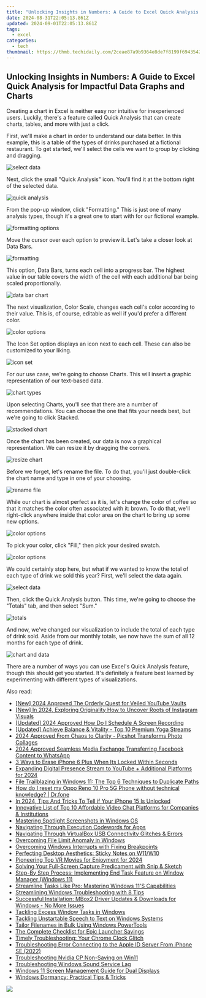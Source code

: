 ```yaml
---
title: "Unlocking Insights in Numbers: A Guide to Excel Quick Analysis for Impactful Data Graphs and Charts"
date: 2024-08-31T22:05:13.861Z
updated: 2024-09-01T22:05:13.861Z
tags:
  - excel
categories:
  - tech
thumbnail: https://thmb.techidaily.com/2ceae87a9b9364e8de7f8199f6943542799e9e444d1e94cece6744b91d0b78e1.jpg
---
```


## Unlocking Insights in Numbers: A Guide to Excel Quick Analysis for Impactful Data Graphs and Charts

Creating a chart in Excel is neither easy nor intuitive for inexperienced users. Luckily, there's a feature called Quick Analysis that can create charts, tables, and more with just a click.

 First, we'll make a chart in order to understand our data better. In this example, this is a table of the types of drinks purchased at a fictional restaurant. To get started, we'll select the cells we want to group by clicking and dragging.

![select data](https://static1.howtogeekimages.com/wordpress/wp-content/uploads/2021/03/select.png) 

 Next, click the small "Quick Analysis" icon. You'll find it at the bottom right of the selected data.

![quick analysis](https://static1.howtogeekimages.com/wordpress/wp-content/uploads/2021/03/quick.png) 

 From the pop-up window, click "Formatting." This is just one of many analysis types, though it's a great one to start with for our fictional example.

![formatting options](https://static1.howtogeekimages.com/wordpress/wp-content/uploads/2021/03/formatting.png) 

 Move the cursor over each option to preview it. Let's take a closer look at Data Bars.

![formatting](https://static1.howtogeekimages.com/wordpress/wp-content/uploads/2021/03/databars1.png) 

 This option, Data Bars, turns each cell into a progress bar. The highest value in our table covers the width of the cell with each additional bar being scaled proportionally.

![data bar chart](https://static1.howtogeekimages.com/wordpress/wp-content/uploads/2021/03/databars2.png) 

 The next visualization, Color Scale, changes each cell's color according to their value. This is, of course, editable as well if you'd prefer a different color.

![color options](https://static1.howtogeekimages.com/wordpress/wp-content/uploads/2021/03/color.png) 

 The Icon Set option displays an icon next to each cell. These can also be customized to your liking.

![icon set](https://static1.howtogeekimages.com/wordpress/wp-content/uploads/2021/03/icons.png) 

 For our use case, we're going to choose Charts. This will insert a graphic representation of our text-based data.

![chart types](https://static1.howtogeekimages.com/wordpress/wp-content/uploads/2021/03/charts.png) 

 Upon selecting Charts, you'll see that there are a number of recommendations. You can choose the one that fits your needs best, but we're going to click Stacked.

![stacked chart](https://static1.howtogeekimages.com/wordpress/wp-content/uploads/2021/03/stacked.png) 

 Once the chart has been created, our data is now a graphical representation. We can resize it by dragging the corners.

![resize chart](https://static1.howtogeekimages.com/wordpress/wp-content/uploads/2021/03/resize.png) 

 Before we forget, let's rename the file. To do that, you'll just double-click the chart name and type in one of your choosing.

![rename file](https://static1.howtogeekimages.com/wordpress/wp-content/uploads/2021/03/rename.png) 

 While our chart is almost perfect as it is, let's change the color of coffee so that it matches the color often associated with it: brown. To do that, we'll right-click anywhere inside that color area on the chart to bring up some new options.

![color options](https://static1.howtogeekimages.com/wordpress/wp-content/uploads/2021/03/color.png) 

 To pick your color, click "Fill," then pick your desired swatch.

![color options](https://static1.howtogeekimages.com/wordpress/wp-content/uploads/2021/03/color.png) 

 We could certainly stop here, but what if we wanted to know the total of each type of drink we sold this year? First, we'll select the data again.

![select data](https://static1.howtogeekimages.com/wordpress/wp-content/uploads/2021/03/select.png) 

 Then, click the Quick Analysis button. This time, we're going to choose the "Totals" tab, and then select "Sum."

![totals](https://static1.howtogeekimages.com/wordpress/wp-content/uploads/2021/03/totals.png) 

 And now, we've changed our visualization to include the total of each type of drink sold. Aside from our monthly totals, we now have the sum of all 12 months for each type of drink.

![chart and data](https://static1.howtogeekimages.com/wordpress/wp-content/uploads/2021/03/done.png) 

 There are a number of ways you can use Excel's Quick Analysis feature, though this should get you started. It's definitely a feature best learned by experimenting with different types of visualizations.

<ins class="adsbygoogle"
     style="display:block"
     data-ad-format="autorelaxed"
     data-ad-client="ca-pub-7571918770474297"
     data-ad-slot="1223367746"></ins>



<ins class="adsbygoogle"
     style="display:block"
     data-ad-client="ca-pub-7571918770474297"
     data-ad-slot="8358498916"
     data-ad-format="auto"
     data-full-width-responsive="true"></ins>

<span class="atpl-alsoreadstyle">Also read:</span>
<div><ul>
<li><a href="https://youtube-data.techidaily.com/024-approved-the-orderly-quest-for-veiled-youtube-vaults/"><u>[New] 2024 Approved  The Orderly Quest for Veiled YouTube Vaults</u></a></li>
<li><a href="https://instagram-videos.techidaily.com/new-in-2024-exploring-originality-how-to-uncover-roots-of-instagram-visuals/"><u>[New] In 2024, Exploring Originality  How to Uncover Roots of Instagram Visuals</u></a></li>
<li><a href="https://remote-screen-capture.techidaily.com/updated-2024-approved-how-do-i-schedule-a-screen-recording/"><u>[Updated] 2024 Approved  How Do I Schedule A Screen Recording</u></a></li>
<li><a href="https://youtube-video-recordings.techidaily.com/updated-achieve-balance-and-vitality-top-10-premium-yoga-streams/"><u>[Updated] Achieve Balance & Vitality - Top 10 Premium Yoga Streams</u></a></li>
<li><a href="https://some-knowledge.techidaily.com/2024-approved-from-chaos-to-clarity-picshot-transforms-photo-collages/"><u>2024 Approved  From Chaos to Clarity - Picshot Transforms Photo Collages</u></a></li>
<li><a href="https://facebook-videos.techidaily.com/2024-approved-seamless-media-exchange-transferring-facebook-content-to-whatsapp/"><u>2024 Approved  Seamless Media Exchange  Transferring Facebook Content to WhatsApp</u></a></li>
<li><a href="https://ios-unlock.techidaily.com/3-ways-to-erase-iphone-6-plus-when-its-locked-within-seconds-by-drfone-ios/"><u>3 Ways to Erase iPhone 6 Plus When Its Locked Within Seconds</u></a></li>
<li><a href="https://youtube-stream.techidaily.com/expanding-digital-presence-stream-to-youtube-plus-additional-platforms-for-2024/"><u>Expanding Digital Presence  Stream to YouTube + Additional Platforms for 2024</u></a></li>
<li><a href="https://windows11.techidaily.com/file-trailblazing-in-windows-11-the-top-6-techniques-to-duplicate-paths/"><u>File Trailblazing in Windows 11: The Top 6 Techniques to Duplicate Paths</u></a></li>
<li><a href="https://techidaily.com/how-do-i-reset-my-oppo-reno-10-pro-5g-phone-without-technical-knowledge-drfone-by-drfone-reset-android-reset-android/"><u>How do I reset my Oppo Reno 10 Pro 5G Phone without technical knowledge? | Dr.fone</u></a></li>
<li><a href="https://sim-unlock.techidaily.com/in-2024-tips-and-tricks-to-tell-if-your-iphone-15-is-unlocked-by-drfone-ios/"><u>In 2024, Tips And Tricks To Tell if Your iPhone 15 Is Unlocked</u></a></li>
<li><a href="https://screen-sharing-recording.techidaily.com/innovative-list-of-top-10-affordable-video-chat-platforms-for-companies-and-institutions/"><u>Innovative List of Top 10 Affordable Video Chat Platforms for Companies & Institutions</u></a></li>
<li><a href="https://windows11.techidaily.com/mastering-spotlight-screenshots-in-windows-os/"><u>Mastering Spotlight Screenshots in Windows OS</u></a></li>
<li><a href="https://windows11.techidaily.com/navigating-through-execution-codewords-for-apps/"><u>Navigating Through Execution Codewords for Apps</u></a></li>
<li><a href="https://windows11.techidaily.com/navigating-through-virtualbox-usb-connectivity-glitches-and-errors/"><u>Navigating Through VirtualBox USB Connectivity Glitches & Errors</u></a></li>
<li><a href="https://windows11.techidaily.com/overcoming-file-limit-anomaly-in-windows/"><u>Overcoming File Limit Anomaly in Windows</u></a></li>
<li><a href="https://windows11.techidaily.com/overcoming-windows-interrupts-with-fixing-breakpoints/"><u>Overcoming Windows Interrupts with Fixing Breakpoints</u></a></li>
<li><a href="https://windows11.techidaily.com/perfecting-desktop-aesthetics-sticky-notes-on-w11w10/"><u>Perfecting Desktop Aesthetics: Sticky Notes on W11/W10</u></a></li>
<li><a href="https://extra-skills.techidaily.com/pioneering-top-vr-movies-for-enjoyment-for-2024/"><u>Pioneering Top VR Movies for Enjoyment for 2024</u></a></li>
<li><a href="https://windows11.techidaily.com/solving-your-full-screen-capture-predicament-with-snip-and-sketch/"><u>Solving Your Full-Screen Capture Predicament with Snip & Sketch</u></a></li>
<li><a href="https://windows11.techidaily.com/step-by-step-process-implementing-end-task-feature-on-window-manager-windows-11/"><u>Step-By Step Process: Implementing End Task Feature on Window Manager (Windows 11)</u></a></li>
<li><a href="https://windows11.techidaily.com/streamline-tasks-like-pro-mastering-windows-11s-capabilities/"><u>Streamline Tasks Like Pro: Mastering Windows 11'S Capabilities</u></a></li>
<li><a href="https://windows11.techidaily.com/streamlining-windows-troubleshooting-with-8-tips/"><u>Streamlining Windows Troubleshooting with 8 Tips</u></a></li>
<li><a href="https://hardware-help.techidaily.com/successful-installation-mbox2-driver-updates-and-downloads-for-windows-no-more-issues/"><u>Successful Installation: MBox2 Driver Updates & Downloads for Windows - No More Issues</u></a></li>
<li><a href="https://windows11.techidaily.com/tackling-excess-window-tasks-in-windows/"><u>Tackling Excess Window Tasks in Windows</u></a></li>
<li><a href="https://windows11.techidaily.com/tackling-unstartable-speech-to-text-on-windows-systems/"><u>Tackling Unstartable Speech to Text on Windows Systems</u></a></li>
<li><a href="https://windows11.techidaily.com/tailor-filenames-in-bulk-using-windows-powertools/"><u>Tailor Filenames in Bulk Using Windows PowerTools</u></a></li>
<li><a href="https://windows11.techidaily.com/the-complete-checklist-for-epic-launcher-savings/"><u>The Complete Checklist for Epic Launcher Savings</u></a></li>
<li><a href="https://windows11.techidaily.com/timely-troubleshooting-your-chrome-clock-glitch/"><u>Timely Troubleshooting: Your Chrome Clock Glitch</u></a></li>
<li><a href="https://apple-account.techidaily.com/troubleshooting-error-connecting-to-the-apple-id-server-from-iphone-se-2022-by-drfone-ios/"><u>Troubleshooting Error Connecting to the Apple ID Server From iPhone SE (2022)</u></a></li>
<li><a href="https://windows11.techidaily.com/troubleshooting-nvidia-cp-non-saving-on-win11/"><u>Troubleshooting Nvidia CP Non-Saving on Win11</u></a></li>
<li><a href="https://windows11.techidaily.com/troubleshooting-windows-sound-service-lag/"><u>Troubleshooting Windows Sound Service Lag</u></a></li>
<li><a href="https://windows11.techidaily.com/windows-11-screen-management-guide-for-dual-displays/"><u>Windows 11 Screen Management Guide for Dual Displays</u></a></li>
<li><a href="https://windows11.techidaily.com/windows-dormancy-practical-tips-and-tricks/"><u>Windows Dormancy: Practical Tips & Tricks</u></a></li>
</ul></div>

<!-- affiliate ads begin -->
<a href="https://secure.2checkout.com/order/checkout.php?PRODS=35038891&QTY=1&AFFILIATE=108875&CART=1"><img src="https://www.dupinout.com/wp-content/uploads/2021/12/DupInOut-New-Duplicate-Scan-Tab.png" border="0"></a>
<!-- affiliate ads end -->